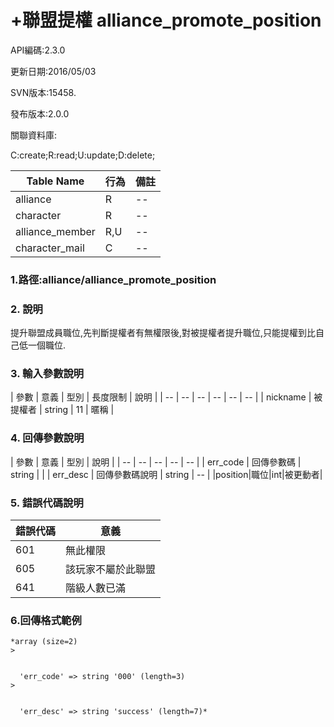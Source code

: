 # +聯盟提權 alliance_promote_position

API編碼:2.3.0

> 



更新日期:2016/05/03

> 

SVN版本:15458.

> 

發布版本:2.0.0

關聯資料庫:

C:create;R:read;U:update;D:delete;

|Table Name|行為|備註|
|--|--|--|
|alliance|R|--|
|character|R|--|
|alliance_member|R,U|--|
|character_mail|C|--|

### 1.路徑:alliance/alliance_promote_position

### 2. 說明

提升聯盟成員職位,先判斷提權者有無權限後,對被提權者提升職位,只能提權到比自己低一個職位.
### 3. 輸入參數說明


| 參數 | 意義 | 型別 | 長度限制 | 說明 |
| -- | -- | -- | -- | -- | -- |
| nickname | 被提權者 | string | 11 | 暱稱 |

### 4. 回傳參數說明
| 參數 | 意義 | 型別 | 說明 |
| -- | -- | -- | -- | -- |
| err_code | 回傳參數碼 | string |  |
| err_desc | 回傳參數碼說明 | string | -- |
|position|職位|int|被更動者|


### 5. 錯誤代碼說明
|錯誤代碼|意義|
|--|--|
|601|無此權限|
|605|該玩家不屬於此聯盟|
|641|階級人數已滿|

### 6.回傳格式範例
```
*array (size=2)
> 


  'err_code' => string '000' (length=3)
> 


  'err_desc' => string 'success' (length=7)*



```